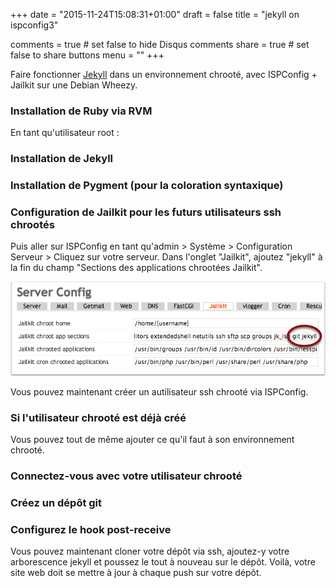 +++
date = "2015-11-24T15:08:31+01:00"
draft = false
title = "jekyll on ispconfig3"

comments = true     # set false to hide Disqus comments
share = true        # set false to share buttons
menu = ""
+++

Faire fonctionner [Jekyll](http://jekyllrb.com/) dans un environnement chrooté, avec ISPConfig + Jailkit sur une Debian Wheezy.
<!--more-->

### Installation de Ruby via RVM
En tant qu'utilisateur root :
<script src="https://gist.github.com/7788411.js?file=install_rvm.sh"></script>

### Installation de Jekyll
<script src="https://gist.github.com/7788411.js?file=install_jekyll.sh"></script>

### Installation de Pygment (pour la coloration syntaxique)
<script src="https://gist.github.com/7788411.js?file=install_pygment.sh"></script>

### Configuration de Jailkit pour les futurs utilisateurs ssh chrootés
<script src="https://gist.github.com/7788411.js?file=edit_jk_init.sh"></script>

<script src="https://gist.github.com/7788411.js?file=jk_init.ini"></script>

Puis aller sur ISPConfig en tant qu'admin > Système > Configuration Serveur > Cliquez sur votre serveur.
Dans l'onglet "Jailkit", ajoutez "jekyll" à la fin du champ "Sections des applications chrootées Jailkit".

![Add Jekyll to ISPConfig Jailkit config](/img/post/ispconfig-jekyll.png)

Vous pouvez maintenant créer un autilisateur ssh chrooté via ISPConfig.

### Si l'utilisateur chrooté est déjà créé 

Vous pouvez tout de même ajouter ce qu'il faut à son environnement chrooté.

<script src="https://gist.github.com/7788411.js?file=jk_add_python_ruby.sh"></script>

### Connectez-vous avec votre utilisateur chrooté

### Créez un dépôt git
<script src="https://gist.github.com/7788411.js?file=git_create_repo.sh"></script>

### Configurez le hook post-receive
<script src="https://gist.github.com/7788411.js?file=git_create_post_receive_hook.sh"></script>
<script src="https://gist.github.com/7788411.js?file=git_jekyll_post_receive_hook.sh"></script>

Vous pouvez maintenant cloner votre dépôt via ssh, ajoutez-y votre arborescence jekyll et poussez le tout à nouveau sur le dépôt.
Voilà, votre site web doit se mettre à jour à chaque push sur votre dépôt.